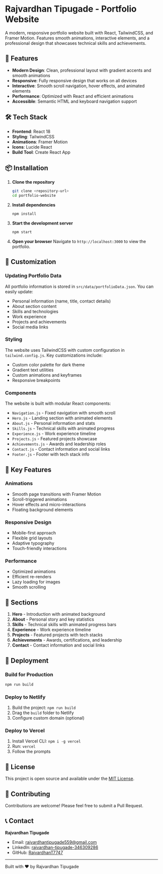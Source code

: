# Rajvardhan Tipugade - Portfolio Website

A modern, responsive portfolio website built with React, TailwindCSS, and Framer Motion. Features smooth animations, interactive elements, and a professional design that showcases technical skills and achievements.

## 🚀 Features

- **Modern Design**: Clean, professional layout with gradient accents and smooth animations
- **Responsive**: Fully responsive design that works on all devices
- **Interactive**: Smooth scroll navigation, hover effects, and animated elements
- **Performance**: Optimized with React and efficient animations
- **Accessible**: Semantic HTML and keyboard navigation support

## 🛠️ Tech Stack

- **Frontend**: React 18
- **Styling**: TailwindCSS
- **Animations**: Framer Motion
- **Icons**: Lucide React
- **Build Tool**: Create React App

## 📦 Installation

1. **Clone the repository**
   ```bash
   git clone <repository-url>
   cd portfolio-website
   ```

2. **Install dependencies**
   ```bash
   npm install
   ```

3. **Start the development server**
   ```bash
   npm start
   ```

4. **Open your browser**
   Navigate to `http://localhost:3000` to view the portfolio.

## 🎨 Customization

### Updating Portfolio Data

All portfolio information is stored in `src/data/portfolioData.json`. You can easily update:

- Personal information (name, title, contact details)
- About section content
- Skills and technologies
- Work experience
- Projects and achievements
- Social media links

### Styling

The website uses TailwindCSS with custom configuration in `tailwind.config.js`. Key customizations include:

- Custom color palette for dark theme
- Gradient text utilities
- Custom animations and keyframes
- Responsive breakpoints

### Components

The website is built with modular React components:

- `Navigation.js` - Fixed navigation with smooth scroll
- `Hero.js` - Landing section with animated elements
- `About.js` - Personal information and stats
- `Skills.js` - Technical skills with animated progress
- `Experience.js` - Work experience timeline
- `Projects.js` - Featured projects showcase
- `Achievements.js` - Awards and leadership roles
- `Contact.js` - Contact information and social links
- `Footer.js` - Footer with tech stack info

## 🎯 Key Features

### Animations
- Smooth page transitions with Framer Motion
- Scroll-triggered animations
- Hover effects and micro-interactions
- Floating background elements

### Responsive Design
- Mobile-first approach
- Flexible grid layouts
- Adaptive typography
- Touch-friendly interactions

### Performance
- Optimized animations
- Efficient re-renders
- Lazy loading for images
- Smooth scrolling

## 📱 Sections

1. **Hero** - Introduction with animated background
2. **About** - Personal story and key statistics
3. **Skills** - Technical skills with animated progress bars
4. **Experience** - Work experience timeline
5. **Projects** - Featured projects with tech stacks
6. **Achievements** - Awards, certifications, and leadership
7. **Contact** - Contact information and social links

## 🚀 Deployment

### Build for Production
```bash
npm run build
```

### Deploy to Netlify
1. Build the project: `npm run build`
2. Drag the `build` folder to Netlify
3. Configure custom domain (optional)

### Deploy to Vercel
1. Install Vercel CLI: `npm i -g vercel`
2. Run: `vercel`
3. Follow the prompts

## 📄 License

This project is open source and available under the [MIT License](LICENSE).

## 🤝 Contributing

Contributions are welcome! Please feel free to submit a Pull Request.

## 📞 Contact

**Rajvardhan Tipugade**
- Email: rajvardhantipugade559@gmail.com
- LinkedIn: [rajvardhan-tipugade-346309286](https://www.linkedin.com/in/rajvardhan-tipugade-346309286/)
- GitHub: [RajvardhanT7747](https://github.com/RajvardhanT7747)

---

Built with ❤️ by Rajvardhan Tipugade
